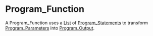 # Program_Function

A Program_Function uses a [List](60008.md) of [Program_Statements](250000007.md) to transform [Program_Parameters](250000009.md) into [Program_Output](50000014.md).
